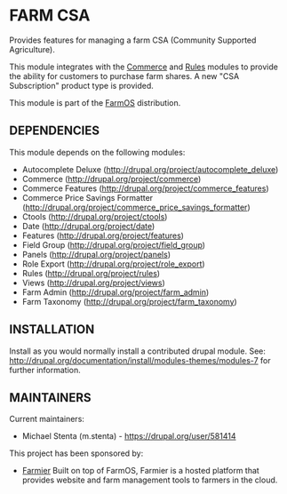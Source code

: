 FARM CSA
========

Provides features for managing a farm CSA (Community Supported Agriculture).

This module integrates with the [Commerce](http://drupal.org/project/commerce)
and [Rules](http://drupal.org/project/rules) modules to provide the ability for
customers to purchase farm shares. A new "CSA Subscription" product type is
provided.

This module is part of the [FarmOS](http://drupal.org/project/farm)
distribution.

DEPENDENCIES
------------

This module depends on the following modules:

 * Autocomplete Deluxe (http://drupal.org/project/autocomplete_deluxe)
 * Commerce (http://drupal.org/project/commerce)
 * Commerce Features (http://drupal.org/project/commerce_features)
 * Commerce Price Savings Formatter (http://drupal.org/project/commerce_price_savings_formatter)
 * Ctools (http://drupal.org/project/ctools)
 * Date (http://drupal.org/project/date)
 * Features (http://drupal.org/project/features)
 * Field Group (http://drupal.org/project/field_group)
 * Panels (http://drupal.org/project/panels)
 * Role Export (http://drupal.org/project/role_export)
 * Rules (http://drupal.org/project/rules)
 * Views (http://drupal.org/project/views)
 * Farm Admin (http://drupal.org/project/farm_admin)
 * Farm Taxonomy (http://drupal.org/project/farm_taxonomy)

INSTALLATION
------------

Install as you would normally install a contributed drupal module. See:
http://drupal.org/documentation/install/modules-themes/modules-7 for further
information.

MAINTAINERS
-----------

Current maintainers:
 * Michael Stenta (m.stenta) - https://drupal.org/user/581414

This project has been sponsored by:
 * [Farmier](http://farmier.com)
   Built on top of FarmOS, Farmier is a hosted platform that provides
   website and farm management tools to farmers in the cloud.
